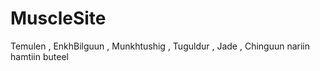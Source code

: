 # MuscleSite
Temulen , EnkhBilguun , Munkhtushig , Tuguldur , Jade , Chinguun nariin hamtiin buteel
